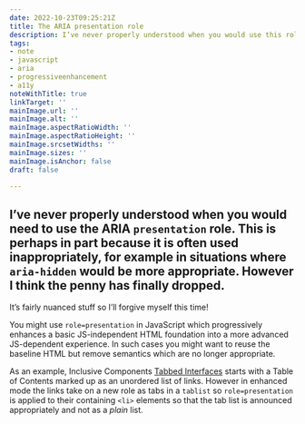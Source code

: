 ```yaml
---
date: 2022-10-23T09:25:21Z
title: The ARIA presentation role
description: I’ve never properly understood when you would use this role
tags:
- note
- javascript
- aria
- progressiveenhancement
- a11y
noteWithTitle: true
linkTarget: ''
mainImage.url: ''
mainImage.alt: ''
mainImage.aspectRatioWidth: ''
mainImage.aspectRatioHeight: ''
mainImage.srcsetWidths: ''
mainImage.sizes: ''
mainImage.isAnchor: false
draft: false

---
```

I’ve never properly understood when you would need to use the ARIA `presentation` role. This is perhaps in part because it is often used inappropriately, for example in situations where `aria-hidden` would be more appropriate. However I think the penny has finally dropped.
---

It’s fairly nuanced stuff so I’ll forgive myself this time!

You might use `role=presentation` in JavaScript which progressively enhances a basic JS-independent HTML foundation into a more advanced JS-dependent experience. In such cases you might want to reuse the baseline HTML but remove semantics which are no longer appropriate.

As an example, Inclusive Components [Tabbed Interfaces](https://inclusive-components.design/tabbed-interfaces/) starts with a Table of Contents marked up as an unordered list of links. However in enhanced mode the links take on a new role as tabs in a `tablist` so `role=presentation` is applied to their containing `<li>` elements so that the tab list is announced appropriately and not as a _plain_ list.